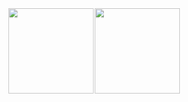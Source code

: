 <a href="https://github.com/tocoteron">
  <img align="left" height="170px" src="https://github-readme-stats.vercel.app/api?username=shogoisaji&count_private=true&show_icons=true&theme=dracula" />
</a>
<a href="https://github.com/tocoteron">
  <img align="left" height="170px" src="https://github-readme-stats.vercel.app/api/top-langs/?username=shogoisaji&layout=compact&theme=dracula" />
</a>

